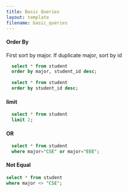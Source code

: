 ```yaml
---
title: Basic Queries
layout: template
filename: basic_queries
---
```


#### Order By
First sort by major. If duplicate major, sort by id
````sql
  select * from student
  order by major, student_id desc;
  
  select * from student
  order by student_id desc;
````

#### limit
````sql
  select * from student
  limit 2;
````

#### OR
````sql
  select * from student
  where major="CSE" or major="EEE";
````

#### Not Equal
  ````sql
  select * from student
  where major <> "CSE";
````

